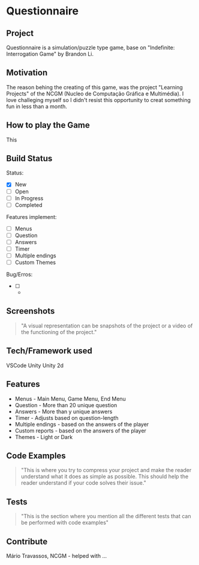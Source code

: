 # Questionnaire

## Project 

Questionnaire is a simulation/puzzle type game, base on "Indefinite: 
Interrogation Game" by Brandon Li. 

## Motivation

The reason behing the creating of this game, was the project "Learning Projects" of the NCGM (Nucleo de Computação Gráfica e Multimédia). I love challeging myself so I didn't resist this opportunity to creat something fun in less than a month. 

## How to play the Game

This 


## Build Status

Status: 
- [X] New
- [ ] Open
- [ ] In Progress
- [ ] Completed

Features implement: 
- [ ] Menus 
- [ ] Question 
- [ ] Answers 
- [ ] Timer 
- [ ] Multiple endings 
- [ ] Custom Themes

Bug/Erros: 
- [ ] -


## Screenshots

> "A visual representation can be snapshots of the project or a video of the functioning of the project."

## Tech/Framework used

VSCode
Unity
Unity 2d

## Features

- Menus - Main Menu, Game Menu, End Menu
- Question - More than 20 unique question
- Answers - More than y unique answers
- Timer - Adjusts based on question-length
- Multiple endings - based on the answers of the player
- Custom reports - based on the answers of the player 
- Themes - Light or Dark

## Code Examples

> "This is where you try to compress your project and make the reader understand what it does as simple as possible. This should help the reader understand if your code solves their issue."

## Tests

> "This is the section where you mention all the different tests that can be performed with code examples"

## Contribute

Mário Travassos, NCGM - helped with ...








